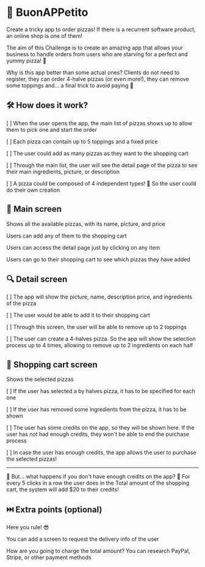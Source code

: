 # 🍕 BuonAPPetito

Create a tricky app to order pizzas!
If there is a recurrent software product, an online shop is one of them!

The aim of this Challenge is to create an amazing app that allows your business to handle orders from users who are starving for a perfect and yummy pizza! 🍕

Why is this app better than some actual ones? Clients do not need to register, they can order 4-halve pizzas (or even more!), they can remove some toppings and... a final trick to avoid paying 🫣

## 🛠 How does it work?
[ ] When the user opens the app, the main list of pizzas shows up to allow them to pick one and start the order

[ ] Each pizza can contain up to 5 toppings and a fixed price

[ ] The user could add as many pizzas as they want to the shopping cart

[ ] Through the main list, the user will see the detail page of the pizza to see their main ingredients, picture, or description

[ ] A pizza could be composed of 4 independent types! 🤯 So the user could do their own creation

## 🏡 Main screen
Shows all the available pizzas, with its name, picture, and price

Users can add any of them to the shopping cart

Users can access the detail page just by clicking on any item

Users can go to their shopping cart to see which pizzas they have added

## 🔍 Detail screen
[ ] The app will show the picture, name, description price, and ingredients of the pizza

[ ] The user would be able to add it to their shopping cart

[ ] Through this screen, the user will be able to remove up to 2 toppings

[ ] The user can create a 4-halves pizza. So the app will show the selection process up to 4 times, allowing to remove up to 2 ingredients on each half

## 🛒 Shopping cart screen
Shows the selected pizzas

[ ] If the user has selected a by halves pizza, it has to be specified for each one

[ ] If the user has removed some ingredients from the pizza, it has to be shown

[ ] The user has some credits on the app, so they will be shown here. If the user has not had enough credits, they won't be able to end the purchase process

[ ] In case the user has enough credits, the app allows the user to purchase the selected pizzas!

---

🚨 But... what happens if you don't have enough credits on the app? 🥲 For every 5 clicks in a row the user does in the Total amount of the shopping cart, the system will add $20 to their credits!

## ⏭️ Extra points (optional)
Here you rule! 😎

You can add a screen to request the delivery info of the user

How are you going to charge the total amount? You can research PayPal, Stripe, or other payment methods